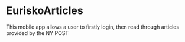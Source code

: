 # EuriskoArticles

This mobile app allows a user to firstly login, then read through articles provided by the NY POST
